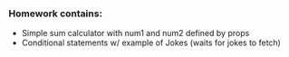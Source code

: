 ### Homework contains:

- Simple sum calculator with num1 and num2 defined by props
- Conditional statements w/ example of Jokes (waits for jokes to fetch)

